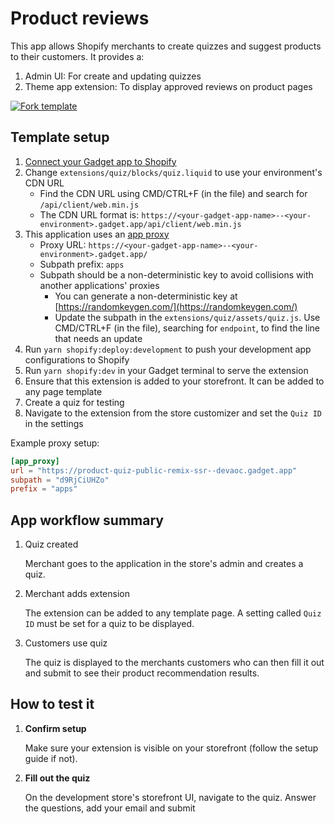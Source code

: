 # Product reviews

This app allows Shopify merchants to create quizzes and suggest products to their customers. It provides a:

1. Admin UI: For create and updating quizzes
2. Theme app extension: To display approved reviews on product pages

[![Fork template](https://img.shields.io/badge/Fork%20template-%233A0CFF?style=for-the-badge)](https://app.gadget.dev/auth/fork?domain=product-quiz-public-remix-ssr.gadget.app)

## Template setup

1. [Connect your Gadget app to Shopify](https://docs.gadget.dev/guides/plugins/shopify/quickstarts/shopify-quickstart)
2. Change `extensions/quiz/blocks/quiz.liquid` to use your environment's CDN URL
   - Find the CDN URL using CMD/CTRL+F (in the file) and search for `/api/client/web.min.js`
   - The CDN URL format is: `https://<your-gadget-app-name>--<your-environment>.gadget.app/api/client/web.min.js`
3. This application uses an [app proxy](https://shopify.dev/docs/apps/build/online-store/display-dynamic-data)
   - Proxy URL: `https://<your-gadget-app-name>--<your-environment>.gadget.app/`
   - Subpath prefix: `apps`
   - Subpath should be a non-deterministic key to avoid collisions with another applications' proxies
     - You can generate a non-deterministic key at [https://randomkeygen.com/](https://randomkeygen.com/)
     - Update the subpath in the `extensions/quiz/assets/quiz.js`. Use CMD/CTRL+F (in the file), searching for `endpoint`, to find the line that needs an update
4. Run `yarn shopify:deploy:development` to push your development app configurations to Shopify
5. Run `yarn shopify:dev` in your Gadget terminal to serve the extension
6. Ensure that this extension is added to your storefront. It can be added to any page template
7. Create a quiz for testing
8. Navigate to the extension from the store customizer and set the `Quiz ID` in the settings

Example proxy setup:

```toml
[app_proxy]
url = "https://product-quiz-public-remix-ssr--devaoc.gadget.app"
subpath = "d9RjCiUHZo"
prefix = "apps"
```

## App workflow summary

1. Quiz created

   Merchant goes to the application in the store's admin and creates a quiz.

2. Merchant adds extension

   The extension can be added to any template page. A setting called `Quiz ID` must be set for a quiz to be displayed.

3. Customers use quiz

   The quiz is displayed to the merchants customers who can then fill it out and submit to see their product recommendation results.

## How to test it

1. **Confirm setup**

   Make sure your extension is visible on your storefront (follow the setup guide if not).

2. **Fill out the quiz**

   On the development store's storefront UI, navigate to the quiz. Answer the questions, add your email and submit
